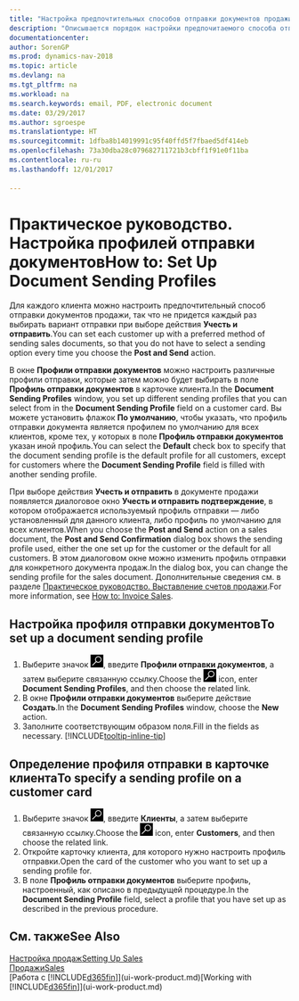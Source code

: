 ```yaml
---
title: "Настройка предпочтительных способов отправки документов продажи"
description: "Описывается порядок настройки предпочитаемого способа отправки документов продажи, например электронная почта, PDF, электронные документы и т. д."
documentationcenter: 
author: SorenGP
ms.prod: dynamics-nav-2018
ms.topic: article
ms.devlang: na
ms.tgt_pltfrm: na
ms.workload: na
ms.search.keywords: email, PDF, electronic document
ms.date: 03/29/2017
ms.author: sgroespe
ms.translationtype: HT
ms.sourcegitcommit: 1dfba8b14019991c95f40ffd5f7fbaed5df414eb
ms.openlocfilehash: 73a30dba28c079682711721b3cbff1f91e0f11ba
ms.contentlocale: ru-ru
ms.lasthandoff: 12/01/2017

---
```

# <a name="how-to-set-up-document-sending-profiles"></a><span data-ttu-id="75581-103">Практическое руководство. Настройка профилей отправки документов</span><span class="sxs-lookup"><span data-stu-id="75581-103">How to: Set Up Document Sending Profiles</span></span>
<span data-ttu-id="75581-104">Для каждого клиента можно настроить предпочтительный способ отправки документов продажи, так что не придется каждый раз выбирать вариант отправки при выборе действия **Учесть и отправить**.</span><span class="sxs-lookup"><span data-stu-id="75581-104">You can set each customer up with a preferred method of sending sales documents, so that you do not have to select a sending option every time you choose the **Post and Send** action.</span></span>

<span data-ttu-id="75581-105">В окне **Профили отправки документов** можно настроить различные профили отправки, которые затем можно будет выбирать в поле **Профиль отправки документов** в карточке клиента.</span><span class="sxs-lookup"><span data-stu-id="75581-105">In the **Document Sending Profiles** window, you set up different sending profiles that you can select from in the **Document Sending Profile** field on a customer card.</span></span> <span data-ttu-id="75581-106">Вы можете установить флажок **По умолчанию**, чтобы указать, что профиль отправки документа является профилем по умолчанию для всех клиентов, кроме тех, у которых в поле **Профиль отправки документов** указан иной профиль.</span><span class="sxs-lookup"><span data-stu-id="75581-106">You can select the **Default** check box to specify that the document sending profile is the default profile for all customers, except for customers where the **Document Sending Profile** field is filled with another sending profile.</span></span>

<span data-ttu-id="75581-107">При выборе действия **Учесть и отправить** в документе продажи появляется диалоговое окно **Учесть и отправить подтверждение**, в котором отображается используемый профиль отправки — либо установленный для данного клиента, либо профиль по умолчанию для всех клиентов.</span><span class="sxs-lookup"><span data-stu-id="75581-107">When you choose the **Post and Send** action on a sales document, the **Post and Send Confirmation** dialog box shows the sending profile used, either the one set up for the customer or the default for all customers.</span></span> <span data-ttu-id="75581-108">В этом диалоговом окне можно изменить профиль отправки для конкретного документа продаж.</span><span class="sxs-lookup"><span data-stu-id="75581-108">In the dialog box, you can change the sending profile for the sales document.</span></span> <span data-ttu-id="75581-109">Дополнительные сведения см. в разделе [Практическое руководство. Выставление счетов продажи](sales-how-invoice-sales.md).</span><span class="sxs-lookup"><span data-stu-id="75581-109">For more information, see [How to: Invoice Sales](sales-how-invoice-sales.md).</span></span>

## <a name="to-set-up-a-document-sending-profile"></a><span data-ttu-id="75581-110">Настройка профиля отправки документов</span><span class="sxs-lookup"><span data-stu-id="75581-110">To set up a document sending profile</span></span>
1. <span data-ttu-id="75581-111">Выберите значок ![Поиск страницы или отчета](media/ui-search/search_small.png "Значок поиска страницы или отчета"), введите **Профили отправки документов**, а затем выберите связанную ссылку.</span><span class="sxs-lookup"><span data-stu-id="75581-111">Choose the ![Search for Page or Report](media/ui-search/search_small.png "Search for Page or Report icon") icon, enter **Document Sending Profiles**, and then choose the related link.</span></span>
2. <span data-ttu-id="75581-112">В окне **Профили отправки документов** выберите действие **Создать**.</span><span class="sxs-lookup"><span data-stu-id="75581-112">In the **Document Sending Profiles** window, choose the **New** action.</span></span>
3. <span data-ttu-id="75581-113">Заполните соответствующим образом поля.</span><span class="sxs-lookup"><span data-stu-id="75581-113">Fill in the fields as necessary.</span></span> [!INCLUDE[tooltip-inline-tip](includes/tooltip-inline-tip_md.md)]

## <a name="to-specify-a-sending-profile-on-a-customer-card"></a><span data-ttu-id="75581-114">Определение профиля отправки в карточке клиента</span><span class="sxs-lookup"><span data-stu-id="75581-114">To specify a sending profile on a customer card</span></span>
1. <span data-ttu-id="75581-115">Выберите значок ![Поиск страницы или отчета](media/ui-search/search_small.png "Значок поиска страницы или отчета"), введите **Клиенты**, а затем выберите связанную ссылку.</span><span class="sxs-lookup"><span data-stu-id="75581-115">Choose the ![Search for Page or Report](media/ui-search/search_small.png "Search for Page or Report icon") icon, enter **Customers**, and then choose the related link.</span></span>
2. <span data-ttu-id="75581-116">Откройте карточку клиента, для которого нужно настроить профиль отправки.</span><span class="sxs-lookup"><span data-stu-id="75581-116">Open the card of the customer who you want to set up a sending profile for.</span></span>
3. <span data-ttu-id="75581-117">В поле **Профиль отправки документов** выберите профиль, настроенный, как описано в предыдущей процедуре.</span><span class="sxs-lookup"><span data-stu-id="75581-117">In the **Document Sending Profile** field, select a profile that you have set up as described in the previous procedure.</span></span>

## <a name="see-also"></a><span data-ttu-id="75581-118">См. также</span><span class="sxs-lookup"><span data-stu-id="75581-118">See Also</span></span>
[<span data-ttu-id="75581-119">Настройка продаж</span><span class="sxs-lookup"><span data-stu-id="75581-119">Setting Up Sales</span></span>](sales-setup-sales.md)  
[<span data-ttu-id="75581-120">Продажи</span><span class="sxs-lookup"><span data-stu-id="75581-120">Sales</span></span>](sales-manage-sales.md)  
<span data-ttu-id="75581-121">[Работа с [!INCLUDE[d365fin](includes/d365fin_md.md)]](ui-work-product.md)</span><span class="sxs-lookup"><span data-stu-id="75581-121">[Working with [!INCLUDE[d365fin](includes/d365fin_md.md)]](ui-work-product.md)</span></span>

